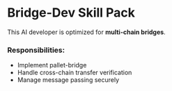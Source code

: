# Bridge-Dev Skill Pack

This AI developer is optimized for **multi-chain bridges**.

### Responsibilities:
- Implement pallet-bridge
- Handle cross-chain transfer verification
- Manage message passing securely
